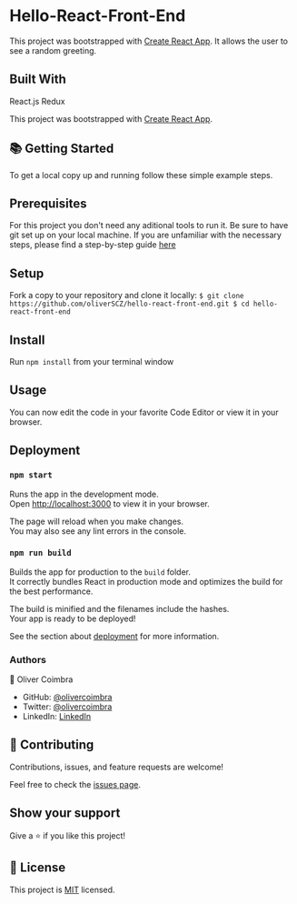 # Hello-React-Front-End

This project was bootstrapped with [Create React App](https://github.com/facebook/create-react-app). It allows the user to see a random greeting.

<h2>Built With</h2>

React.js
Redux

This project was bootstrapped with [Create React App](https://github.com/facebook/create-react-app).

<h2>📚 Getting Started</h2>

To get a local copy up and running follow these simple example steps.

<h2>Prerequisites</h2>

For this project you don't need any aditional tools to run it.
Be sure to have git set up on your local machine. If you are unfamiliar with the necessary steps, please find a step-by-step guide <a href="https://git-scm.com/book/en/v2/Getting-Started-First-Time-Git-Setup" rel="noopener noreferrer">here</a>

<h2>Setup</h2>

Fork a copy to your repository and clone it locally: `
 $ git clone https://github.com/oliverSCZ/hello-react-front-end.git
 $ cd hello-react-front-end `

<h2>Install</h2>

Run `npm install` from your terminal window

<h2>Usage</h2>

You can now edit the code in your favorite Code Editor or view it in your browser.

<h2>Deployment</h2>

### `npm start`

Runs the app in the development mode.\
Open [http://localhost:3000](http://localhost:3000) to view it in your browser.

The page will reload when you make changes.\
You may also see any lint errors in the console.

### `npm run build`

Builds the app for production to the `build` folder.\
It correctly bundles React in production mode and optimizes the build for the best performance.

The build is minified and the filenames include the hashes.\
Your app is ready to be deployed!

See the section about [deployment](https://facebook.github.io/create-react-app/docs/deployment) for more information.

<h3>Authors</h3>

👤 Oliver Coimbra

- GitHub: [@olivercoimbra](https://github.com/olivercoimbra)
- Twitter: [@olivercoimbra](https://twitter.com/olivercoimbra)
- LinkedIn: [LinkedIn](https://www.linkedin.com/in/olivercoimbra/)

<h2>🤝 Contributing</h2>

Contributions, issues, and feature requests are welcome!

Feel free to check the <a href="https://github.com/microverseinc/readme-template/issues" rel="noopener noreferrer">issues page</a>.

<h2>Show your support</h2>

Give a ⭐️ if you like this project!

<!-- <h2>Acknowledgments</h2>

Thank you Microverse for your guidance in making a great portfolio for myself! -->

<h2>📝 License</h2>

This project is <a href="https://github.com/microverseinc/readme-template/blob/master/MIT.md" rel="noopener noreferrer">MIT</a> licensed.
